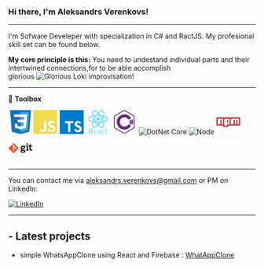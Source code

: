 ### Hi there, I'm Aleksandrs Verenkovs!

---

I'm Sofware Develeper with specialization in C# and RactJS. My profesional skill set can be found below.

__My core principle is this:__
You need to undestand individual parts and their intertwined connections,for to be able accomplish\
glorious <img src="https://s3.getstickerpack.com/storage/uploads/sticker-pack/loki/sticker_10.png?dc40a2f6a03bbcc3eab9d6a341e07cfe&d=200x200" width="40" height="40" alt="Glorious Loki"> improvisation!

---
🧰 __Toolbox__ 

  <img src="https://github.com/devicons/devicon/blob/master/icons/css3/css3-original.svg" alt="CSS" width="50" height="50"><img src="https://github.com/devicons/devicon/blob/master/icons/javascript/javascript-plain.svg" alt="JS" width="50" height="50">
  <img src="https://github.com/devicons/devicon/blob/master/icons/typescript/typescript-plain.svg" alt="TS" width="50" height="50">
  <img src="https://github.com/devicons/devicon/blob/master/icons/react/react-original-wordmark.svg" alt="React" width="50" height="50">
  <img src="https://github.com/devicons/devicon/blob/master/icons/csharp/csharp-line.svg" alt="Csharp" width="50" height="50">
  <img src="https://cdn.worldvectorlogo.com/logos/dot-net-core-7.svg" alt="DotNet Core" width="50" height="50">
  <img src="https://cdn.worldvectorlogo.com/logos/nodejs-1.svg" alt="Node" width="50" height="50">
  <img src="https://github.com/devicons/devicon/blob/master/icons/npm/npm-original-wordmark.svg" alt="npm" width="50" height="50">
  <img src="https://github.com/devicons/devicon/blob/master/icons/git/git-original-wordmark.svg" alt="Git" width="50" height="50">
  
---
You can contact me via <aleksandrs.verenkovs@gmail.com> or PM on LinkedIn:

[<img src="https://cdn.worldvectorlogo.com/logos/linkedin.svg" alt="LinkedIn" width="80" height="80">](https://www.linkedin.com/in/aleksandrs-verenkovs/)

---
## - Latest projects

- simple WhatsAppClone using React and Firebase : [WhatAppClone](https://github.com/AleksandrsVerenkovs/whats_app_clone)

<!--
**AleksandrsVerenkovs/AleksandrsVerenkovs** is a ✨ _special_ ✨ repository because its `README.md` (this file) appears on your GitHub profile.

Here are some ideas to get you started:

- 🔭 I’m currently working on ...
- 🌱 I’m currently learning ...
- 👯 I’m looking to collaborate on ...
- 🤔 I’m looking for help with ...
- 💬 Ask me about ...
- 📫 How to reach me: ...
- 😄 Pronouns: ...
- ⚡ Fun fact: ...
-->
